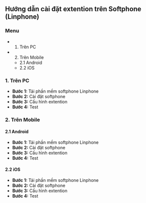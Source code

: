 ## Hướng dẫn cài đặt extention trên Softphone (Linphone)

### Menu

- 1. Trên PC
- 2. Trên Mobile
	- 2.1 Android
	- 2.2 iOS

### 1. Trên PC

- **Bước 1:** Tải phần mềm softphone Linphone
- **Bước 2:** Cài đặt softphone
- **Bước 3:** Cấu hình extention
- **Bước 4:** Test

### 2. Trên Mobile

#### 2.1 Android

- **Bước 1:** Tải phần mềm softphone Linphone
- **Bước 2:** Cài đặt softphone
- **Bước 3:** Cấu hình extention
- **Bước 4:** Test

#### 2.2 iOS

- **Bước 1:** Tải phần mềm softphone Linphone
- **Bước 2:** Cài đặt softphone
- **Bước 3:** Cấu hình extention
- **Bước 4:** Test
